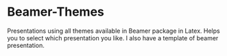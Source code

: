 # Beamer-Themes
Presentations using all themes available in Beamer package in Latex. Helps you to select which presentation you like. I also have a template of beamer presentation.
